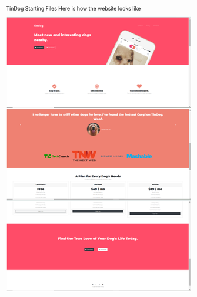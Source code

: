 TinDog Starting Files
Here is how the website looks like 
 <p align="center">
  <img src="/images/siteView1.PNG" width="500" title="Website View"><br>
  <img src="/images/siteView2.PNG" width="500" title="Website View"><br>
  <img src="/images/siteView3.PNG" width="500" title="Website View">
</p>


